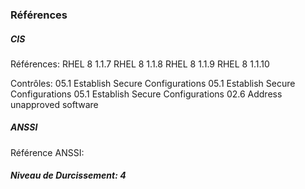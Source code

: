 ### Références

##### CIS
Références:
RHEL 8 1.1.7
RHEL 8 1.1.8
RHEL 8 1.1.9
RHEL 8 1.1.10

Contrôles:
05.1 Establish Secure Configurations
05.1 Establish Secure Configurations
05.1 Establish Secure Configurations
02.6 Address unapproved software


##### ANSSI
Référence ANSSI:

##### Niveau de Durcissement: 4
